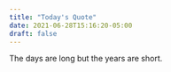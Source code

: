 ```yaml
---
title: "Today's Quote"
date: 2021-06-28T15:16:20-05:00
draft: false
---
```


The days are long but the years are short.

